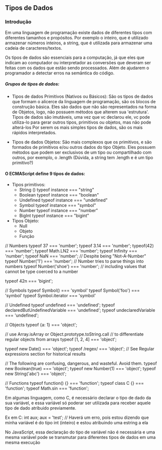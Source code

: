 ## Tipos de Dados ##

### Introdução ###

Em uma linguagem de programação existe dados de diferentes tipos com diferentes tamanhos e  propósitos. Por exemplo o inteiro, que é utilizado armazenar números inteiros, a string, que é utilizada para armazenar uma cadeia de caracteres/textos.

Os tipos de dados são essenciais para a computação, já que eles que indicam ao computador ou interpretador as conversões que deveram ser feitas com os dados que estão sendo processados. Além de ajudarem o programador a detectar erros na semântica do código.

##### Grupos de tipos de dados: #####
 - Tipos de dados Primitivos (Nativos ou Básicos):
 São os tipos de dados que formam o alicerce da linguagem de programação, são os blocos de construção básica. Eles são dados que não são representados na forma de Objetos, logo, não possuem métodos que alterem sua 'estrutura'.
 Tipos de dados são imutáveis, uma vez que vc declarou ele, vc pode utiliza-lo para gerar outros tipos, primitivos ou objetos, mas não pode alterá-los
 Por serem os mais simples tipos de dados, são os mais rápidos interpretados.
 
 - Tipos de dados Objetos:
 São mais complexos que os primitivos, e são formados de primitivos e/ou outros dados do tipo Objeto. Eles possuem métodos que podem ser exclusivos de um tipo ou compartilhado com outros, por exemplo, o .length  (Dúvida, a string tem .length e é um tipo primitivo?)

#### O ECMAScript define 9 tipos de dados: ####
 - Tipos primitivos:
    - String () typeof instance === "string"
    - Boolean typeof instance === "boolean"
    - Undefined typeof instance === "undefined"
    - Symbol typeof instance === "symbol"
    - Number typeof instance === "number"
    - BigInt typeof instance === "bigint"
 - Tipos Objeto:
    - Null
    - Objeto
    - Função





// Numbers
typeof 37 === 'number';
typeof 3.14 === 'number';
typeof(42) === 'number';
typeof Math.LN2 === 'number';
typeof Infinity === 'number';
typeof NaN === 'number'; // Despite being "Not-A-Number"
typeof Number('1') === 'number';      // Number tries to parse things into numbers
typeof Number('shoe') === 'number';   // including values that cannot be type coerced to a number

typeof 42n === 'bigint';








// Symbols
typeof Symbol() === 'symbol'
typeof Symbol('foo') === 'symbol'
typeof Symbol.iterator === 'symbol'


// Undefined
typeof undefined === 'undefined';
typeof declaredButUndefinedVariable === 'undefined';
typeof undeclaredVariable === 'undefined'; 


// Objects
typeof {a: 1} === 'object';

// use Array.isArray or Object.prototype.toString.call
// to differentiate regular objects from arrays
typeof [1, 2, 4] === 'object';

typeof new Date() === 'object';
typeof /regex/ === 'object'; // See Regular expressions section for historical results


// The following are confusing, dangerous, and wasteful. Avoid them.
typeof new Boolean(true) === 'object'; 
typeof new Number(1) === 'object'; 
typeof new String('abc') === 'object';


// Functions
typeof function() {} === 'function';
typeof class C {} === 'function';
typeof Math.sin === 'function';















Em algumas linguagem, como C, é necessário declarar o tipo de dado da sua variável, e essa variável só poderar ser utilizada para receber aquele tipo de dado atribuido previamente.

Ex em C: 
    int aux;
    aux = 'test'; 
    // Haverá um erro, pois estou dizendo que minha variável é do tipo int (inteiro) e estou atribuindo uma estring a ela 

No JavaScript, essa declaração do tipo de variável não é necessária e uma mesma variável pode se transmutar para diferentes tipos de dados em uma mesma execução 


